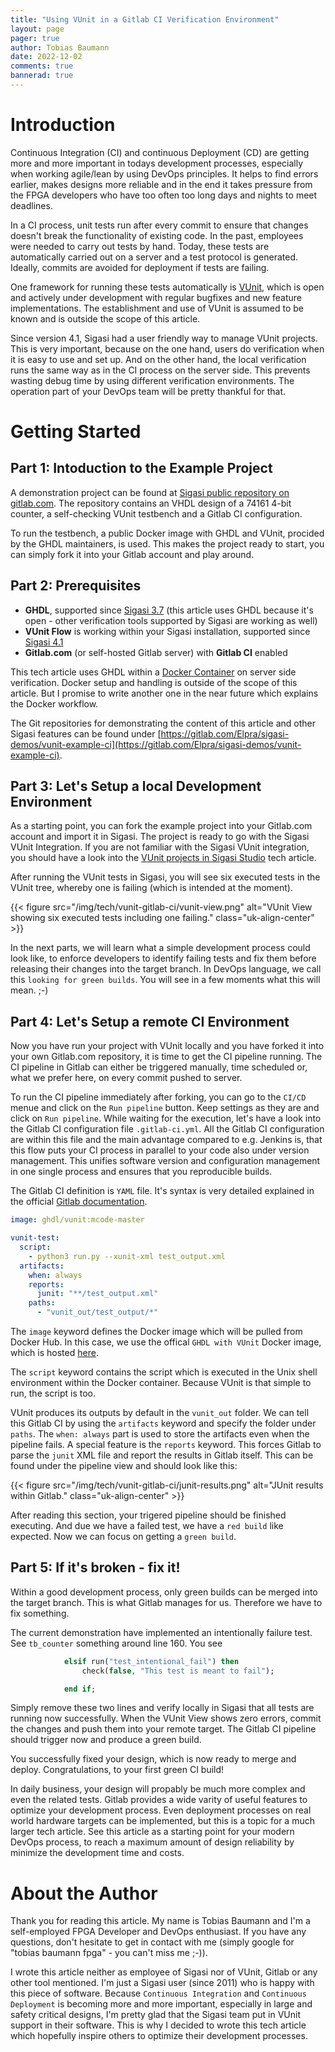 ```yaml
---
title: "Using VUnit in a Gitlab CI Verification Environment"
layout: page
pager: true
author: Tobias Baumann
date: 2022-12-02
comments: true
bannerad: true
---
```


# Introduction

Continuous Integration (CI) and continuous Deployment (CD) are getting more and more important in todays development processes, especially when working agile/lean by using DevOps principles. It helps to find errors earlier, makes designs more reliable and in the end it takes pressure from the FPGA developers who have too often too long days and nights to meet deadlines.

In a CI process, unit tests run after every commit to ensure that changes doesn't break the functionality of existing code. In the past, employees were needed to carry out tests by hand. Today, these tests are automatically carried out on a server and a test protocol is generated. Ideally, commits are avoided for deployment if tests are failing.

One framework for running these tests automatically is [VUnit](https://vunit.github.io/), which is open and actively under development with regular bugfixes and new feature implementations. The establishment and use of VUnit is assumed to be known and is outside the scope of this article.

Since version 4.1, Sigasi had a user friendly way to manage VUnit projects. This is very important, because on the one hand, users do verification when it is easy to use and set up. And on the other hand, the local verification runs the same way as in the CI process on the server side. This prevents wasting debug time by using different verification environments. The operation part of your DevOps team will be pretty thankful for that.

# Getting Started

## Part 1: Intoduction to the Example Project

A demonstration project can be found at [Sigasi public repository on gitlab.com](https://gitlab.com/sigasi/public/vunit-ci). The repository contains an VHDL design of a 74161 4-bit counter, a self-checking VUnit testbench and a Gitlab CI configuration.

To run the testbench, a public Docker image with GHDL and VUnit, procided by the GHDL maintainers, is used. This makes the project ready to start, you can simply fork it into your Gitlab account and play around.

## Part 2: Prerequisites

- **GHDL**, supported since [Sigasi 3.7](releasenotes/sigasi-3.07.html) (this article uses GHDL because it's open - other verification tools supported by Sigasi are working as well)
- **VUnit Flow** is working within your Sigasi installation, supported since [Sigasi 4.1](releasenotes/sigasi-4.01.html)
- **Gitlab.com** (or self-hosted Gitlab server) with **Gitlab CI** enabled

This tech article uses GHDL within a [Docker Container](https://www.docker.com/) on server side verification. Docker setup and handling is outside of the scope of this article. But I promise to write another one in the near future which explains the Docker workflow.

The Git repositories for demonstrating the content of this article and other Sigasi features can be found under [https://gitlab.com/Elpra/sigasi-demos/vunit-example-ci](https://gitlab.com/Elpra/sigasi-demos/vunit-example-ci).

## Part 3: Let's Setup a local Development Environment

As a starting point, you can fork the example project into your Gitlab.com account and import it in Sigasi. The project is ready to go with the Sigasi VUnit Integration. If you are not familiar with the Sigasi VUnit integration, you should have a look into the [
VUnit projects in Sigasi Studio](https://insights.sigasi.com/tech/vunit-integration) tech article.

After running the VUnit tests in Sigasi, you will see six executed tests in the VUnit tree, whereby one is failing (which is intended at the moment).

{{< figure src="/img/tech/vunit-gitlab-ci/vunit-view.png" alt="VUnit View showing six executed tests including one failing." class="uk-align-center" >}}

In the next parts, we will learn what a simple development process could look like, to enforce developers to identify failing tests and fix them before releasing their changes into the target branch. In DevOps language, we call this `looking for green builds`. You will see in a few moments what this will mean. ;-)

## Part 4: Let's Setup a remote CI Environment

Now you have run your project with VUnit locally and you have forked it into your own Gitlab.com repository, it is time to get the CI pipeline running. The CI pipeline in Gitlab can either be triggered manually, time scheduled or, what we prefer here, on every commit pushed to server.

To run the CI pipeline immediately after forking, you can go to the `CI/CD` menue and click on the `Run pipeline` button. Keep settings as they are and click on `Run pipeline`. While waiting for the execution, let's have a look into the Gitlab CI configuration file `.gitlab-ci.yml`. All the Gitlab CI configuration are within this file and the main advantage compared to e.g. Jenkins is, that this flow puts your CI process in parallel to your code also under version management. This unifies software version and configuration management in one single process and ensures that you reproducible builds.

The Gitlab CI definition is `YAML` file. It's syntax is very detailed explained in the official [Gitlab documentation](https://docs.gitlab.com/ee/ci/yaml/).

```yaml
image: ghdl/vunit:mcode-master

vunit-test:
  script:
    - python3 run.py --xunit-xml test_output.xml
  artifacts:
    when: always
    reports:
      junit: "**/test_output.xml"
    paths:
      - "vunit_out/test_output/*"
```

The `image` keyword defines the Docker image which will be pulled from Docker Hub. In this case, we use the offical `GHDL with VUnit` Docker image, which is hosted [here](https://hub.docker.com/r/ghdl/vunit).

The `script` keyword contains the script which is executed in the Unix shell environment within the Docker container. Because VUnit is that simple to run, the script is too.

VUnit produces its outputs by default in the `vunit_out` folder. We can tell this Gitlab CI by using the `artifacts` keyword and specify the folder under `paths`. The `when: always` part is used to store the artifacts even when the pipeline fails. A special feature is the `reports` keyword. This forces Gitlab to parse the `junit` XML file and report the results in Gitlab itself. This can be found under the pipeline view and should look like this:

{{< figure src="/img/tech/vunit-gitlab-ci/junit-results.png" alt="JUnit results within Gitlab." class="uk-align-center" >}}

After reading this section, your trigered pipeline should be finished executing. And due we have a failed test, we have a `red build` like expected. Now we can focus on getting a `green build`.

## Part 5: If it's broken - fix it!

Within a good development process, only green builds can be merged into the target branch. This is what Gitlab manages for us. Therefore we have to fix something.

The current demonstration have implemented an intentionally failure test. See `tb_counter` something around line 160. You see

```vhdl
            elsif run("test_intentional_fail") then
                check(false, "This test is meant to fail");

            end if;
```

Simply remove these two lines and verify locally in Sigasi that all tests are running now successfully. When the VUnit View shows zero errors, commit the changes and push them into your remote target. The Gitlab CI pipeline should trigger now and produce a green build.

You successfully fixed your design, which is now ready to merge and deploy. Congratulations, to your first green CI build!

In daily business, your design will propably be much more complex and even the related tests. Gitlab provides a wide varity of useful features to optimize your development process. Even deployment processes on real world hardware targets can be implemented, but this is a topic for a much larger tech article. See this article as a starting point for your modern DevOps process, to reach a maximum amount of design reliability by minimize the development time and costs.

# About the Author

Thank you for reading this article. My name is Tobias Baumann and I'm a self-employed FPGA Developer and DevOps enthusiast. If you have any questions, don't hesitate to get in contact with me (simply google for "tobias baumann fpga" - you can't miss me ;-)).

I wrote this article neither as employee of Sigasi nor of VUnit, Gitlab or any other tool mentioned. I'm just a Sigasi user (since 2011) who is happy with this piece of software. Because `Continuous Integration` and `Continuous Deployment` is becoming more and more important, especially in large and safety critical designs, I'm pretty glad that the Sigasi team put in VUnit support in their software. This is why I decided to wrote this tech article which hopefully inspire others to optimize their development processes.
